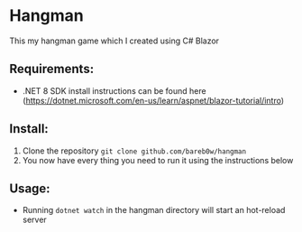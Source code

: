 # Hangman 

This my hangman game which I created using C# Blazor

## Requirements:
- .NET 8 SDK install instructions can be found here (https://dotnet.microsoft.com/en-us/learn/aspnet/blazor-tutorial/intro)

## Install:
1. Clone the repository
    `git clone github.com/bareb0w/hangman`
2. You now have every thing you need to run it using the instructions below
## Usage:
- Running `dotnet watch` in the hangman directory will start an hot-reload server 

